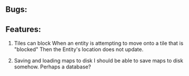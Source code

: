 ## Bugs:

## Features:
1. Tiles can block
When an entity is attempting to move onto a tile that is "blocked"
Then the Entity's location does not update.


1. Saving and loading maps to disk
I should be able to save maps to disk somehow. Perhaps a database?